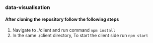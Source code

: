 ### data-visualisation

#### After cloning the repository follow the following steps
1. Navigate to ./client and run command ```npm install```
2. In the same ./client directory, To start the client side run ```npm start```
